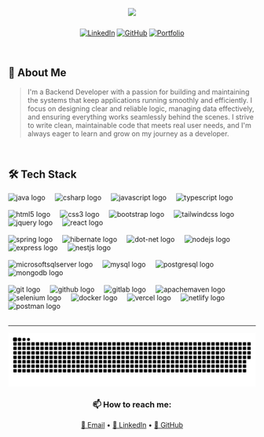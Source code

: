

<div align="center">
  <img src="https://media.giphy.com/media/v1.Y2lkPTc5MGI3NjExc2x2cGNkbXQzd3lhdGhmcG5iMHV0emU3cHhodmpna2V5ZzA5d2c1YSZlcD12MV9naWZzX3NlYXJjaCZjdD1n/Npdl9kOaKFJHuRCBGx/giphy.gif" width="300"/>
  
 ###
  
  [![LinkedIn](https://img.shields.io/badge/LinkedIn-Connect-blue?style=for-the-badge&logo=linkedin)](https://www.linkedin.com/in/nvtai24/)
  [![GitHub](https://img.shields.io/badge/GitHub-Follow-lightgrey?style=for-the-badge&logo=github)](https://github.com/nvtai24)
  [![Portfolio](https://img.shields.io/badge/Portfolio-Visit-orange?style=for-the-badge&logo=portfolio)](https://nvtai24.vercel.app/)
</div>

<br/>

## 🎯 About Me

>I'm a Backend Developer with a passion for building and maintaining the systems that keep applications running smoothly and efficiently. I focus on designing clear and reliable logic, managing data effectively, and ensuring everything works seamlessly behind the scenes. I strive to write clean, maintainable code that meets real user needs, and I'm always eager to learn and grow on my journey as a developer.

<br/>

## 🛠️ Tech Stack

<!-- ### 💻 Programming Languages -->

<div align="left">
  <img src="https://cdn.jsdelivr.net/gh/devicons/devicon/icons/java/java-original.svg" height="40" alt="java logo" title="Java"/>
  <img width="12" />
  <img src="https://cdn.jsdelivr.net/gh/devicons/devicon/icons/csharp/csharp-original.svg" height="40" alt="csharp logo"  />
  <img width="12" />
  <img src="https://cdn.jsdelivr.net/gh/devicons/devicon/icons/javascript/javascript-original.svg" height="40" alt="javascript logo" title="JavaScript"/>
  <img width="12" />
  <img src="https://cdn.jsdelivr.net/gh/devicons/devicon/icons/typescript/typescript-original.svg" height="40" alt="typescript logo" title="TypeScript"/>
</div>

<br/>

<!-- ### 🎨 Frontend Development -->

<div align="left">
  <img src="https://cdn.jsdelivr.net/gh/devicons/devicon/icons/html5/html5-original.svg" height="40" alt="html5 logo" title="HTML5"/>
  <img width="12" />
  <img src="https://cdn.jsdelivr.net/gh/devicons/devicon/icons/css3/css3-original.svg" height="40" alt="css3 logo" title="CSS3"/>
  <img width="12" />
  <img src="https://cdn.jsdelivr.net/gh/devicons/devicon/icons/bootstrap/bootstrap-original.svg" height="40" alt="bootstrap logo" title="Bootstrap"/>
  <img width="12" />
  <img src="https://cdn.simpleicons.org/tailwindcss/06B6D4" height="40" alt="tailwindcss logo" title="Tailwind CSS"/>
  <img width="12" />
  <img src="https://cdn.jsdelivr.net/gh/devicons/devicon/icons/jquery/jquery-original.svg" height="40" alt="jquery logo" title="jQuery"/>
  <img width="12" />
  <img src="https://cdn.simpleicons.org/react/61DAFB" height="40" alt="react logo" title="React"/>
</div>

<br/>

<!-- ### ⚙️ Backend Frameworks -->

<div align="left">
  <img src="https://cdn.simpleicons.org/spring/6DB33F" height="40" alt="spring logo" title="Spring"/>
  <img width="12" />
  <img src="https://cdn.simpleicons.org/hibernate/59666C" height="40" alt="hibernate logo" title="Hibernate"/>
  <img width="12" />
  <img src="https://skillicons.dev/icons?i=dotnet" height="40" alt="dot-net logo" title=".NET"/>
  <img width="12" />
  <img src="https://cdn.simpleicons.org/nodedotjs/339933" height="40" alt="nodejs logo" title="Node.js"/>
  <img width="12" />
  <img src="https://skillicons.dev/icons?i=express" height="40" alt="express logo" title="Express"/>
  <img width="12" />
  <img src="https://cdn.simpleicons.org/nestjs/E0234E" height="40" alt="nestjs logo" title="NestJS"/>
</div>

<br/>

<!-- ### 🗄️ Databases -->

<div align="left">
  <img src="https://cdn.jsdelivr.net/gh/devicons/devicon/icons/microsoftsqlserver/microsoftsqlserver-plain.svg" height="40" alt="microsoftsqlserver logo" title="MS SQL Server"/>
  <img width="12" />
  <img src="https://cdn.jsdelivr.net/gh/devicons/devicon/icons/mysql/mysql-original.svg" height="40" alt="mysql logo" title="MySQL"/>
  <img width="12" />
  <img src="https://cdn.jsdelivr.net/gh/devicons/devicon/icons/postgresql/postgresql-original.svg" height="40" alt="postgresql logo" title="PostgreSQL"/>
  <img width="12" />
  <img src="https://cdn.simpleicons.org/mongodb/47A248" height="40" alt="mongodb logo" title="MongoDB"/>
</div>

<br/>

<!-- ### 🛠️ Tools & Technologies -->

<div align="left">
  <img src="https://cdn.jsdelivr.net/gh/devicons/devicon/icons/git/git-original.svg" height="40" alt="git logo" title="Git"/>
  <img width="12" />
  <img src="https://skillicons.dev/icons?i=github" height="40" alt="github logo" title="GitHub"/>
  <img width="12" />
  <img src="https://cdn.jsdelivr.net/gh/devicons/devicon/icons/gitlab/gitlab-original.svg" height="40" alt="gitlab logo" title="GitLab"/>
  <img width="12" />
  <img src="https://cdn.simpleicons.org/apachemaven/C71A36" height="40" alt="apachemaven logo" title="Maven"/>
  <img width="12" />
  <img src="https://skillicons.dev/icons?i=selenium" height="40" alt="selenium logo" title="Selenium"/>
  <img width="12" />
  <img src="https://cdn.simpleicons.org/docker/2496ED" height="40" alt="docker logo" title="Docker"/>
  <img width="12" />
  <img src="https://skillicons.dev/icons?i=vercel" height="40" alt="vercel logo" title="Vercel"/>
  <img width="12" />
  <img src="https://cdn.simpleicons.org/netlify/00C7B7" height="40" alt="netlify logo" title="Netlify"/>
  <img width="12" />
  <img src="https://cdn.simpleicons.org/postman/FF6C37" height="40" alt="postman logo" title="Postman"/>
</div>

<br/>

---

<div align="center">
  <img src="https://github.com/nvtai24/nvtai24/blob/main/output/snake-dark.svg" alt="Snake animation" />
  
  <h3>📫 How to reach me:</h3>
  <p>
    <a href="mailto:nvtai24work@gmail.com">📧 Email</a> •
    <a href="https://www.linkedin.com/in/nvtai24/">💼 LinkedIn</a> •
    <a href="https://github.com/nvtai24">🐙 GitHub</a>
  </p>
</div>

